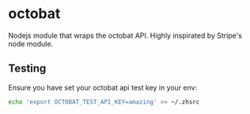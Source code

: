 # octobat
Nodejs module that wraps the octobat API. Highly inspirated by Stripe's node module.

## Testing

Ensure you have set your octobat api test key in your env:
```sh
echo 'export OCTOBAT_TEST_API_KEY=amazing' >> ~/.zhsrc
```
